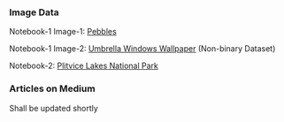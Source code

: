 ### Image Data
Notebook-1 Image-1:
[Pebbles](https://github.com/tanvipenumudy/Winter-Internship-Internity/blob/main/Day%2011%20-%20K-means%20%26%20Image%20Segmentation/Images/Notebook-1%20Image-1.png)

Notebook-1 Image-2:
[Umbrella Windows Wallpaper](https://github.com/tanvipenumudy/Winter-Internship-Internity/blob/main/Day%2011%20-%20K-means%20%26%20Image%20Segmentation/Images/Notebook-1%20Image-2.jpg)
(Non-binary Dataset)

Notebook-2:
[Plitvice Lakes National Park](https://github.com/tanvipenumudy/Winter-Internship-Internity/blob/main/Day%2011%20-%20K-means%20%26%20Image%20Segmentation/Images/Notebook-2.PNG)

### Articles on Medium
Shall be updated shortly
